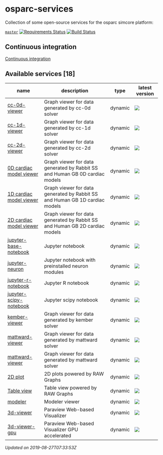 # osparc-services

Collection of some open-source services for the osparc simcore platform:

<!-- NOTE: when branched replace `master` in urls -->
[`master`](https://github.com/itisfoundation/osparc-services/tree/master)
[![Requirements Status](https://requires.io/github/ITISFoundation/osparc-services/requirements.svg?branch=master)](https://requires.io/github/ITISFoundation/osparc-services/requirements/?branch=master)
[![Build Status](https://travis-ci.com/ITISFoundation/osparc-services.svg?branch=master)](https://travis-ci.com/ITISFoundation/osparc-services)


## Continuous integration

[Continuous integration](ops/README.md)






<!-- TOC_BEGIN -->
<!-- Automaticaly produced by scripts/auto-doc/create-toc.py on 2019-08-27T07:33:53Z -->
## Available services [18]
|                                   name                                    |                                  description                                  |   type    |                                                                                                            latest version                                                                                                            |
|---------------------------------------------------------------------------|-------------------------------------------------------------------------------|-----------|--------------------------------------------------------------------------------------------------------------------------------------------------------------------------------------------------------------------------------------|
|  [cc-0d-viewer](services/dy-2Dgraph/use-cases/cc)                         |  Graph viewer for data generated by cc-0d solver                              |  dynamic  |  [![](https://images.microbadger.com/badges/version/itisfoundation/cc-0d-viewer:2.10.0.svg)](https://microbadger.com/images/itisfoundation/cc-0d-viewer:2.10.0 'Get your own version badge on microbadger.com')                      |
|  [cc-1d-viewer](services/dy-2Dgraph/use-cases/cc)                         |  Graph viewer for data generated by cc-1d solver                              |  dynamic  |  [![](https://images.microbadger.com/badges/version/itisfoundation/cc-1d-viewer:2.10.0.svg)](https://microbadger.com/images/itisfoundation/cc-1d-viewer:2.10.0 'Get your own version badge on microbadger.com')                      |
|  [cc-2d-viewer](services/dy-2Dgraph/use-cases/cc)                         |  Graph viewer for data generated by cc-2d solver                              |  dynamic  |  [![](https://images.microbadger.com/badges/version/itisfoundation/cc-2d-viewer:2.10.0.svg)](https://microbadger.com/images/itisfoundation/cc-2d-viewer:2.10.0 'Get your own version badge on microbadger.com')                      |
|  [0D cardiac model viewer](services/dy-dash/cc-rabbit-0d/src)             |  Graph viewer for data generated by Rabbit SS and Human GB 0D cardiac models  |  dynamic  |  [![](https://images.microbadger.com/badges/version/itisfoundation/cc-0d-viewer:3.0.4.svg)](https://microbadger.com/images/itisfoundation/cc-0d-viewer:3.0.4 'Get your own version badge on microbadger.com')                        |
|  [1D cardiac model viewer](services/dy-dash/cc-rabbit-1d/src)             |  Graph viewer for data generated by Rabbit SS and Human GB 1D cardiac models  |  dynamic  |  [![](https://images.microbadger.com/badges/version/itisfoundation/cc-1d-viewer:3.0.3.svg)](https://microbadger.com/images/itisfoundation/cc-1d-viewer:3.0.3 'Get your own version badge on microbadger.com')                        |
|  [2D cardiac model viewer](services/dy-dash/cc-rabbit-2d/src)             |  Graph viewer for data generated by Rabbit SS and Human GB 2D cardiac models  |  dynamic  |  [![](https://images.microbadger.com/badges/version/itisfoundation/cc-2d-viewer:3.0.3.svg)](https://microbadger.com/images/itisfoundation/cc-2d-viewer:3.0.3 'Get your own version badge on microbadger.com')                        |
|  [jupyter-base-notebook](services/dy-jupyter/services/dy-jupyter)         |  Jupyter notebook                                                             |  dynamic  |  [![](https://images.microbadger.com/badges/version/itisfoundation/jupyter-base-notebook:2.13.0.svg)](https://microbadger.com/images/itisfoundation/jupyter-base-notebook:2.13.0 'Get your own version badge on microbadger.com')    |
|  [jupyter-neuron](services/dy-jupyter-extensions/neuron/)                 |  Jupyter notebook with preinstalled neuron modules                            |  dynamic  |  [![](https://images.microbadger.com/badges/version/itisfoundation/jupyter-neuron:1.1.0.svg)](https://microbadger.com/images/itisfoundation/jupyter-neuron:1.1.0 'Get your own version badge on microbadger.com')                    |
|  [jupyter-r-notebook](services/dy-jupyter/services/dy-jupyter)            |  Jupyter R notebook                                                           |  dynamic  |  [![](https://images.microbadger.com/badges/version/itisfoundation/jupyter-r-notebook:2.13.0.svg)](https://microbadger.com/images/itisfoundation/jupyter-r-notebook:2.13.0 'Get your own version badge on microbadger.com')          |
|  [jupyter-scipy-notebook](services/dy-jupyter/services/dy-jupyter)        |  Jupyter scipy notebook                                                       |  dynamic  |  [![](https://images.microbadger.com/badges/version/itisfoundation/jupyter-scipy-notebook:2.13.0.svg)](https://microbadger.com/images/itisfoundation/jupyter-scipy-notebook:2.13.0 'Get your own version badge on microbadger.com')  |
|  [kember-viewer](services/dy-2Dgraph/use-cases/kember)                    |  Graph viewer for data generated by kember solver                             |  dynamic  |  [![](https://images.microbadger.com/badges/version/itisfoundation/kember-viewer:2.10.0.svg)](https://microbadger.com/images/itisfoundation/kember-viewer:2.10.0 'Get your own version badge on microbadger.com')                    |
|  [mattward-viewer](services/dy-2Dgraph/use-cases/mattward)                |  Graph viewer for data generated by mattward solver                           |  dynamic  |  [![](https://images.microbadger.com/badges/version/itisfoundation/mattward-viewer:2.10.0.svg)](https://microbadger.com/images/itisfoundation/mattward-viewer:2.10.0 'Get your own version badge on microbadger.com')                |
|  [mattward-viewer](services/dy-dash/mattward-dash/src)                    |  Graph viewer for data generated by mattward solver                           |  dynamic  |  [![](https://images.microbadger.com/badges/version/itisfoundation/mattward-viewer:3.0.3.svg)](https://microbadger.com/images/itisfoundation/mattward-viewer:3.0.3 'Get your own version badge on microbadger.com')                  |
|  [2D plot](services/dy-raw-graphs/services/dy-raw-graphs)                 |  2D plots powered by RAW Graphs                                               |  dynamic  |  [![](https://images.microbadger.com/badges/version/itisfoundation/raw-graphs:2.10.4.svg)](https://microbadger.com/images/itisfoundation/raw-graphs:2.10.4 'Get your own version badge on microbadger.com')                          |
|  [Table view](services/dy-raw-graphs/services/dy-raw-graphs)              |  Table view powered by RAW Graphs                                             |  dynamic  |  [![](https://images.microbadger.com/badges/version/itisfoundation/raw-graphs-table:2.10.4.svg)](https://microbadger.com/images/itisfoundation/raw-graphs-table:2.10.4 'Get your own version badge on microbadger.com')              |
|  [modeler](services/dy-modeling/services/dy-modeling/server)              |  Modeler viewer                                                               |  dynamic  |  [![](https://images.microbadger.com/badges/version/itisfoundation/modeler-webserver:0.1.1.svg)](https://microbadger.com/images/itisfoundation/modeler-webserver:0.1.1 'Get your own version badge on microbadger.com')              |
|  [3d-viewer](services/dy-3dvis/services/dy-3dvis/simcoreparaviewweb)      |  Paraview Web-based Visualizer                                                |  dynamic  |  [![](https://images.microbadger.com/badges/version/itisfoundation/3d-viewer:2.11.0.svg)](https://microbadger.com/images/itisfoundation/3d-viewer:2.11.0 'Get your own version badge on microbadger.com')                            |
|  [3d-viewer-gpu](services/dy-3dvis/services/dy-3dvis/simcoreparaviewweb)  |  Paraview Web-based Visualizer GPU accelerated                                |  dynamic  |  [![](https://images.microbadger.com/badges/version/itisfoundation/3d-viewer-gpu:2.11.0.svg)](https://microbadger.com/images/itisfoundation/3d-viewer-gpu:2.11.0 'Get your own version badge on microbadger.com')                    |
*Updated on 2019-08-27T07:33:53Z*

<!-- TOC_END -->















